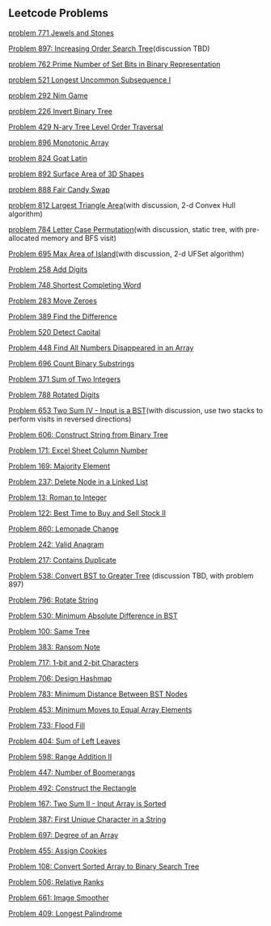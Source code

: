 ## Leetcode Problems

[problem 771 Jewels and Stones](problem771.md)

[Problem 897: Increasing Order Search Tree](problem897.md)(discussion TBD)

[problem 762 Prime Number of Set Bits in Binary Representation](problem762.md)

[problem 521 Longest Uncommon Subsequence I](problem521.md)

[problem 292 Nim Game](problem292.md)

[problem 226 Invert Binary Tree](problem226.md)

[Problem 429 N-ary Tree Level Order Traversal](problem429.md)

[problem 896 Monotonic Array](problem896.md)

[problem 824 Goat Latin](problem824.md)

[problem 892 Surface Area of 3D Shapes](problem892.md)

[problem 888 Fair Candy Swap](problem888.md)

[problem 812 Largest Triangle Area](problem812.md)(with discussion, 2-d Convex Hull algorithm)

[problem 784 Letter Case Permutation](problem784.md)(with discussion, static tree, with pre-allocated memory and BFS visit)

[Problem 695 Max Area of Island](problem695.md)(with discussion, 2-d UFSet algorithm)

[Problem 258 Add Digits](problem258.md)

[Problem 748 Shortest Completing Word](problem748.md)

[Problem 283 Move Zeroes](problem283.md)

[Problem 389 Find the Difference](problem389.md)

[Problem 520 Detect Capital](problem520.md)

[Problem 448 Find All Numbers Disappeared in an Array](problem448.md)

[Problem 696 Count Binary Substrings](problem696.md)

[Problem 371 Sum of Two Integers](problem371.md)

[Problem 788 Rotated Digits](problem788.md)

[Problem 653 Two Sum IV - Input is a BST](problem653.md)(with discussion, use two stacks to perform visits in reversed directions)

[Problem 606: Construct String from Binary Tree](problem606.md)

[Problem 171: Excel Sheet Column Number](problem171.md)

[Problem 169: Majority Element](problem169.md)

[Problem 237: Delete Node in a Linked List](problem237.md)

[Problem 13: Roman to Integer](problem13.md)

[Problem 122: Best Time to Buy and Sell Stock II](problem122.md)

[Problem 860: Lemonade Change](problem860.md)

[Problem 242: Valid Anagram](problem242.md)

[Problem 217: Contains Duplicate](problem217.md)

[Problem 538: Convert BST to Greater Tree](problem538.md) (discussion TBD, with problem 897)

[Problem 796: Rotate String](problem796.md)

[Problem 530: Minimum Absolute Difference in BST](problem530.md)

[Problem 100: Same Tree](problem100.md)

[Problem 383: Ransom Note](problem383.md)

[Problem 717: 1-bit and 2-bit Characters](problem717.md)

[Problem 706: Design Hashmap](problem706.md)

[Problem 783: Minimum Distance Between BST Nodes](problem783.md)

[Problem 453: Minimum Moves to Equal Array Elements](problem453.md)

[Problem 733: Flood Fill](problem733.md)

[Problem 404: Sum of Left Leaves](problem404.md)

[Problem 598: Range Addition II](problem598.md)

[Problem 447: Number of Boomerangs](problem447.md)

[Problem 492: Construct the Rectangle](problem492.md)

[Problem 167: Two Sum II - Input Array is Sorted](problem167.md)

[Problem 387: First Unique Character in a String](problem387.md)

[Problem 697: Degree of an Array](problem697.md)

[Problem 455: Assign Cookies](problem455.md)

[Problem 108: Convert Sorted Array to Binary Search Tree](problem108.md)

[Problem 506: Relative Ranks](problem506.md)

[Problem 661: Image Smoother](problem661.md)

[Problem 409: Longest Palindrome](problem409.md)

